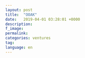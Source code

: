 ```yaml
---
layout: post
title:  "OOAK"
date:   2019-04-01 03:28:01 +0000
description:
f_image:
permalink:
categories: ventures
tag:
language: en
---
```

